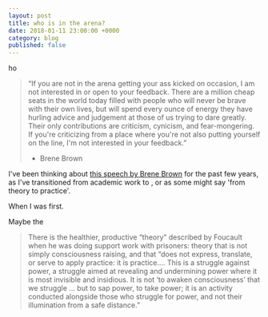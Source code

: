 ```yaml
---
layout: post
title: who is in the arena?
date: 2018-01-11 23:00:00 +0000
category: blog
published: false
---
```

ho
> “If you are not in the arena getting your ass kicked on occasion, I am not interested in or open to your feedback. There are a million cheap seats in the world today filled with people who will never be brave with their own lives, but will spend every ounce of energy they have hurling advice and judgement at those of us trying to dare greatly. Their only contributions are criticism, cynicism, and fear-mongering. If you're criticizing from a place where you're not also putting yourself on the line, I'm not interested in your feedback.”
> - Brene Brown

I've been thinking about [this speech by Brene Brown](https://www.youtube.com/watch?v=-s6DQrqVHxM) for the past few years, as I've transitioned from academic work to , or as some might say 'from theory to practice'.

When I was first. 

Maybe the 

>There is the healthier, productive “theory” described by Foucault when he was doing support work with prisoners: theory that is not simply consciousness raising, and that “does not express, translate, or serve to apply practice: it is practice.... This is a struggle against power, a struggle aimed at revealing and undermining power where it is most invisible and insidious. It is not ‘to awaken consciousness’ that we struggle ... but to sap power, to take power; it is an activity conducted alongside those who struggle for power, and not their illumination from a safe distance.”
